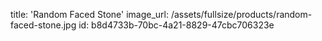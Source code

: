 title: 'Random Faced Stone'
image_url: /assets/fullsize/products/random-faced-stone.jpg
id: b8d4733b-70bc-4a21-8829-47cbc706323e
